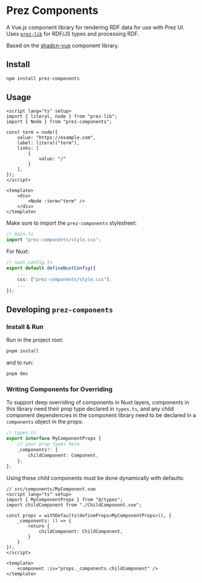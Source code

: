 # Prez Components
A Vue.js component library for rendering RDF data for use with Prez UI. Uses [`prez-lib`](https://github.com/rdflib/prez-ui/tree/main/packages/prez-lib) for RDF/JS types and processing RDF.

Based on the [shadcn-vue](https://www.shadcn-vue.com) component library.

## Install

```bash
npm install prez-components
```

## Usage

```vue
<script lang="ts" setup>
import { literal, node } from "prez-lib";
import { Node } from "prez-components";

const term = node({
    value: "https://example.com",
    label: literal("term"),
    links: [
        {
            value: "/"
        }
    ],
});
</script>

<template>
    <div>
        <Node :term="term" />
    </div>
</template>
```

Make sure to import the `prez-components` stylesheet:

```typescript
// main.ts
import "prez-components/style.css";
```

For Nuxt:

```typescript
// nuxt.config.ts
export default defineNuxtConfig({
    ...
    css: ["prez-components/style.css"],
    ...
});
```

## Developing `prez-components`
### Install & Run

Run in the project root:
```bash
pnpm install
```

and to run:
```bash
pnpm dev
```

### Writing Components for Overriding
To support deep overriding of components in Nuxt layers, components in this library need their prop type declared in `types.ts`, and any child component dependencies in the component library need to be declared in a `components` object in the props:

```typescript
// types.ts
export interface MyComponentProps {
    // your prop types here
    _components?: {
        childComponent: Component,
    };
};
```

Using these child components must be done dynamically with defaults:

```vue
// src/components/MyComponent.vue
<script lang="ts" setup>
import { MyComponentProps } from "@/types";
import childComponent from "./ChildComponent.vue";

const props = withDefaults(defineProps<MyComponentProps>(), {
    _components: () => {
        return {
            childComponent: ChildComponent,
        }
    }
});
</script>

<template>
    <component :is="props._components.childComponent" />
</template>
```